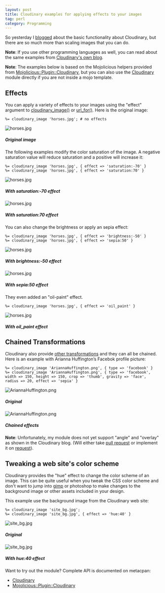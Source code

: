 ```yaml
---
layout: post
title: Cloudinary examples for applying effects to your images
tag: perl
category: Programming
---
```


So yesterday I [blogged](/perl/2012/07/10/cloudinary-how-to-deliver-your-static-images.html)
about the basic functionality about Cloudinary, but there are so much more
than scaling images that you can do.

__Note__: If you use other programming languages as well, you can read about the same
examples from [Cloudinary's own blog](http://cloudinary.com/blog/cloud_based_api_for_applying_effects_on_images).

__Note__: The examples below is based on the Mojolicious helpers provided from
[Mojolicious::Plugin::Cloudinary](https://metacpan.org/module/Mojolicious::Plugin::Cloudinary),
but you can also use the [Cloudinary](https://metacpan.org/module/Cloudinary) module
directly if you are not inside a mojo template.

## Effects

You can apply a variety of effects to your images using the "effect" argument
to [cloudinary_image()](https://metacpan.org/module/Mojolicious::Plugin::Cloudinary#cloudinary_image) or
[url_for()](https://metacpan.org/module/Cloudinary#url_for). Here is the original
image:

    %= cloudinary_image 'horses.jpg'; # no effects

<div class="row">
    <div class="thumbnail span4">
        <img src="http://res.cloudinary.com/demo/image/upload/w_300/horses.jpg" alt="horses.jpg">
        <h5>Original image</h5>
    </div>
</div>

The following examples modify the color saturation of the image. A negative
saturation value will reduce saturation and a positive will increase it:

    %= cloudinary_image 'horses.jpg', { effect => 'saturation:-70' }
    %= cloudinary_image 'horses.jpg', { effect => 'saturation:70' }

<div class="row">
    <div class="thumbnail span4">
        <img src="http://res.cloudinary.com/demo/image/upload/e_saturation:-70,w_300/horses.jpg" alt="horses.jpg">
        <h5>With saturation:-70 effect</h5>
    </div>
    <div class="thumbnail span4">
        <img src="http://res.cloudinary.com/demo/image/upload/e_saturation:70,w_300/horses.jpg" alt="horses.jpg">
        <h5>With saturation:70 effect</h5>
    </div>
</div>

You can also change the brightness or apply an sepia effect:

    %= cloudinary_image 'horses.jpg', { effect => 'brightness:-50' }
    %= cloudinary_image 'horses.jpg', { effect => 'sepia:50' }

<div class="row">
    <div class="thumbnail span4">
        <img src="http://res.cloudinary.com/demo/image/upload/e_brightness:-50,w_300/horses.jpg" alt="horses.jpg">
        <h5>With brightness:-50 effect</h5>
    </div>
    <div class="thumbnail span4">
        <img src="http://res.cloudinary.com/demo/image/upload/e_sepia:50,w_300/horses.jpg" alt="horses.jpg">
        <h5>With sepia:50 effect</h5>
    </div>
</div>

They even added an "oil-paint" effect.

    %= cloudinary_image 'horses.jpg', { effect => 'oil_paint' }

<div class="row">
    <div class="thumbnail span4">
        <img src="http://res.cloudinary.com/demo/image/upload/e_oil_paint,w_300/horses.jpg" alt="horses.jpg">
        <h5>With oil_paint effect</h5>
    </div>
</div>

## Chained Transformations

Cloudinary also provide [other transformations](http://cloudinary.com/documentation/image_transformations)
and they can all be chained. Here is an example with Arianna Huffington’s Facebok profile picture:

    %= cloudinary_image 'AriannaHuffington.png', { type => 'facebook' }
    %= cloudinary_image 'AriannaHuffington.png', { type => 'facebook', width => 150, height => 150, crop => 'thumb', gravity => 'face', radius => 20, effect => 'sepia' }

<div class="row">
    <div class="thumbnail span4">
        <img src="http://res.cloudinary.com/demo/image/facebook/AriannaHuffington.png" alt="AriannaHuffington.png">
        <h5>Original</h5>
    </div>
    <div class="thumbnail span4">
        <img src="http://res.cloudinary.com/demo/image/facebook/c_thumb,e_sepia,g_face,h_150,r_20,w_150/AriannaHuffington.png" alt="AriannaHuffington.png">
        <h5>Chained effects</h5>
    </div>
</div>

__Note__: Unfortunately, my module does not yet support "angle" and "overlay"
as shown in the Cloudinary blog. (Will either take 
[pull request](https://github.com/jhthorsen/cloudinary) or implement it on
[request](/contact)).

## Tweaking a web site's color scheme

Cloudinary provides the "hue" effect to change the color scheme of an image.
This can be quite useful when you tweak the CSS color scheme and don't
want to jump into [gimp](http://gimp.org) or photoshop to make changes to
the background image or other assets included in your design.

This example use the background image from the Cloudinary web site:

    %= cloudinary_image 'site_bg.jpg';
    %= cloudinary_image 'site_bg.jpg', { effect => 'hue:40' }

<div class="row">
    <div class="thumbnail span4">
        <img src="http://res.cloudinary.com/demo/image/upload/w_300/site_bg.jpg" alt="site_bg.jpg">
        <h5>Original</h5>
    </div>
    <div class="thumbnail span4">
        <img src="http://res.cloudinary.com/demo/image/upload/e_hue:40,w_300/site_bg.jpg" alt="site_bg.jpg">
        <h5>With hue:40 effect</h5>
    </div>
</div>

Want to try out the module? Complete API is documented on metacpan:

* [Cloudinary](https://metacpan.org/module/Cloudinary)
* [Mojolicious::Plugin::Cloudinary](https://metacpan.org/module/Mojolicious::Plugin::Cloudinary)
